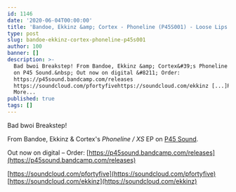```yaml
---
id: 1146
date: '2020-06-04T00:00:00'
title: 'Bandoe, Ekkinz &amp; Cortex - Phoneline (P45S001) - Loose Lips'
type: post
slug: bandoe-ekkinz-cortex-phoneline-p45s001
author: 100
banner: []
description: >-
  Bad bwoi Breakstep! From Bandoe, Ekkinz &amp; Cortex&#39;s Phoneline / XS EP
  on P45 Sound.&nbsp; Out now on digital &#8211; Order:
  https://p45sound.bandcamp.com/releases
  https://soundcloud.com/pfortyfivehttps://soundcloud.com/ekkinz [...]Read
  More...
published: true
tags: []
---
```

Bad bwoi Breakstep!

From Bandoe, Ekkinz & Cortex's _Phoneline / XS_ EP on [P45 Sound](https://p45sound.bandcamp.com/). 

Out now on digital – Order: [](https://p45sound.bandcamp.com/releases)[https://p45sound.bandcamp.com/releases](https://p45sound.bandcamp.com/releases)

[](https://soundcloud.com/pfortyfive)[https://soundcloud.com/pfortyfive](https://soundcloud.com/pfortyfive)  
[](https://soundcloud.com/ekkinz)[https://soundcloud.com/ekkinz](https://soundcloud.com/ekkinz)